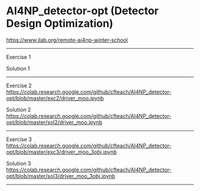 # AI4NP_detector-opt (Detector Design Optimization)

https://www.jlab.org/remote-ai4np-winter-school

-----------------------------------------------------------------------------------------------------
Exercise 1


Solution 1

-----------------------------------------------------------------------------------------------------
Exercise 2
https://colab.research.google.com/github/cfteach/AI4NP_detector-opt/blob/master/exc2/driver_moo.ipynb 

Solution 2
https://colab.research.google.com/github/cfteach/AI4NP_detector-opt/blob/master/sol2/driver_moo.ipynb 

-----------------------------------------------------------------------------------------------------
Exercise 3
https://colab.research.google.com/github/cfteach/AI4NP_detector-opt/blob/master/exc3/driver_moo_3obj.ipynb 

Solution 3
https://colab.research.google.com/github/cfteach/AI4NP_detector-opt/blob/master/sol3/driver_moo_3obj.ipynb 

-----------------------------------------------------------------------------------------------------
